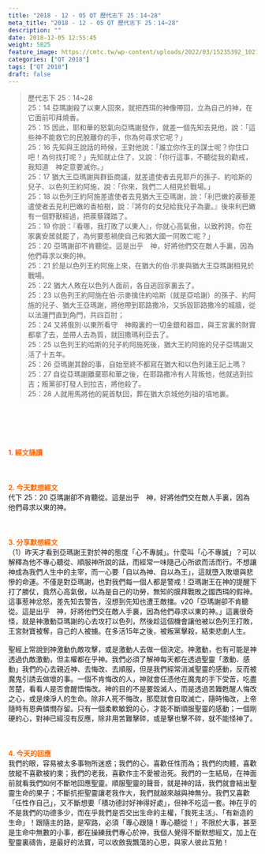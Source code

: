```yaml
---
title: "2018 - 12 - 05 QT 歷代志下 25：14~28"
meta_title: "2018 - 12 - 05 QT 歷代志下 25：14~28"
description: ""
date: 2018-12-05 12:55:45
weight: 5825
feature_image: https://cmtc.tw/wp-content/uploads/2022/03/15235392_10211799862337740_180693556567566654_o-1.webp
categories: ["QT 2018"]
tags: ["QT 2018"]
draft: false
---
```


<blockquote>歷代志下 25：14~28<br />
25：14 亞瑪謝殺了以東人回來，就把西珥的神像帶回，立為自己的神，在它面前叩拜燒香。<br />
25：15 因此，耶和華的怒氣向亞瑪謝發作，就差一個先知去見他，說：「這些神不能救它的民脫離你的手，你為何尋求它呢？」<br />
25：16 先知與王說話的時候，王對他說：「誰立你作王的謀士呢？你住口吧！為何找打呢？」先知就止住了，又說：「你行這事，不聽從我的勸戒，我知道　神定意要滅你。」<br />
25：17 猶大王亞瑪謝與群臣商議，就差遣使者去見耶戶的孫子、約哈斯的兒子、以色列王約阿施，說：「你來，我們二人相見於戰場。」<br />
25：18 以色列王約阿施差遣使者去見猶大王亞瑪謝，說：「利巴嫩的蒺藜差遣使者去見利巴嫩的香柏樹，說：『將你的女兒給我兒子為妻。』後來利巴嫩有一個野獸經過，把蒺藜踐踏了。<br />
25：19 你說：『看哪，我打敗了以東人』，你就心高氣傲，以致矜誇。你在家裏安居就罷了，為何要惹禍使自己和猶大國一同敗亡呢？」<br />
25：20 亞瑪謝卻不肯聽從。這是出乎　神，好將他們交在敵人手裏，因為他們尋求以東的神。<br />
25：21 於是以色列王約阿施上來，在猶大的伯‧示麥與猶大王亞瑪謝相見於戰場。<br />
25：22 猶大人敗在以色列人面前，各自逃回家裏去了。<br />
25：23 以色列王約阿施在伯‧示麥擒住約哈斯（就是亞哈謝）的孫子、約阿施的兒子、猶大王亞瑪謝，將他帶到耶路撒冷，又拆毀耶路撒冷的城牆，從以法蓮門直到角門，共四百肘；<br />
25：24 又將俄別‧以東所看守　神殿裏的一切金銀和器皿，與王宮裏的財寶都拿了去，並帶人去為質，就回撒瑪利亞去了。<br />
25：25 以色列王約哈斯的兒子約阿施死後，猶大王約阿施的兒子亞瑪謝又活了十五年。<br />
25：26 亞瑪謝其餘的事，自始至終不都寫在猶大和以色列諸王記上嗎？<br />
25：27 自從亞瑪謝離棄耶和華之後，在耶路撒冷有人背叛他，他就逃到拉吉；叛黨卻打發人到拉吉，將他殺了。<br />
25：28 人就用馬將他的屍首馱回，葬在猶大京城他列祖的墳地裏。</blockquote><br />
&nbsp;<br />
<br />
&nbsp;<br />
<br />
<span style="color: #ff6600;"><strong>1. </strong><strong>經文誦讀</strong></span><br />
<br />
<span style="color: #ff6600;"><strong> </strong></span><br />
<br />
<span style="color: #ff6600;"><strong>2. 今天默想</strong><strong>經文<br />
</strong></span>代下 25：20 亞瑪謝卻不肯聽從。這是出乎　神，好將他們交在敵人手裏，因為他們尋求以東的神。<br />
<br />
&nbsp;<br />
<br />
<span style="color: #ff6600;"><strong>3. 分享默想經文<br />
</strong></span>（1）昨天才看到亞瑪謝王對於神的態度「心不專誠」。什麼叫「心不專誠」？可以解釋為他不專心聽從、順服神所說的話，而經常一味隨己心所欲而活而行。不想讓神成為我們人生中的主宰，而一心要「自以為神、自以為王」，這就墮入敗壞與悲慘的命運。不僅是對亞瑪謝，也對我們每一個人都是警戒！亞瑪謝王在神的提醒下打了勝仗，竟然心高氣傲，以為是自己的功勞，無知的膜拜戰敗之國西珥的假神。這事惹神忿怒，差先知去警告，沒想到先知也遭王敵擋。v20「亞瑪謝卻不肯聽從。這是出乎　神，好將他們交在敵人手裏，因為他們尋求以東的神。」這裏很奇怪，就是神激動亞瑪謝的心去攻打以色列，然後趁這個機會讓他被以色列王打敗，王宮財寶被奪，自己的人被擄。在多活15年之後，被叛黨擊殺，結束悲劇人生。<br />
<br />
聖經上常說到神激動仇敵攻擊，或是激動人去做一個決定。神激動，也有可能是神透過仇敵激動，但主權都在乎神。我們必須了解神每天都在透過聖靈「激動、感動」我們的心去親近神、去悔改、去順服，但是我們經常消滅聖靈的感動，反而被魔鬼引誘去做壞的事。一個不肯悔改的人，神就會任憑他在魔鬼的手下受苦，吃盡苦楚，看看人是否會醒悟悔改。神的目的不是要毀滅人，而是透過苦難甦醒人悔改之心，或是煉淨人的生命。除非人死不悔改，那麼就會自取滅亡，隨時悔改，上帝隨時有恩典憐憫存留。只有一個柔軟敏銳的心，才能不斷順服聖靈的感動；一個剛硬的心，對神已經沒有反應，除非用苦難擊碎，或是擊也擊不碎，就不能怪神了。<br />
<br />
&nbsp;<br />
<br />
<span style="color: #ff6600;"><strong>4. 今天的回應<br />
</strong></span>我們的眼，容易被太多事物所迷惑；我們的心，喜歡任性而為；我們的肉體，喜歡放縱不喜歡被約束；我們的老我，喜歡作主不愛被治死。我們的一生結局，在神面前就看我們如何不斷地回應聖靈。順服聖靈的聲音，就是神的話，我們就會結出聖靈生命的果子；不斷抗拒聖靈讓老我作大，我們就越來越與神無分。我們又喜歡「任性作自己」，又不斷想要「積功德討好神得好處」，但神不吃這一套。神在乎的不是我們的功德多少，而在乎我們是否交出生命的主權，「我死主活」、「有新造的生命」！跟隨主的路，是窄路，必須「專心跟隨！專心聽從！」不限於大事，甚至是生命中無數的小事，都在操練我們專心於神，我個人覺得不斷默想經文，加上在聖靈裏禱告，是最好的法寶，可以收斂我飄蕩的心思，與家人彼此互勉！<br />
<br />
&nbsp;
        
